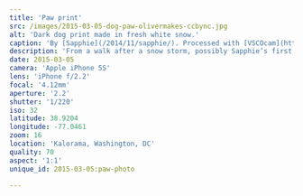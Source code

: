 ```yaml
---
title: 'Paw print'
src: /images/2015-03-05-dog-paw-olivermakes-ccbync.jpg
alt: 'Dark dog print made in fresh white snow.'
caption: 'By [Sapphie](/2014/11/sapphie/). Processed with [VSCOcam](http://vsco.co/app) b3.'
description: 'From a walk after a snow storm, possibly Sapphie’s first. Processed with [VSCOcam](http://vsco.co/app) b3.'
date: 2015-03-05
camera: 'Apple iPhone 5S'
lens: 'iPhone f/2.2'
focal: '4.12mm'
aperture: '2.2'
shutter: '1/220'
iso: 32
latitude: 38.9204
longitude: -77.0461
zoom: 16
location: 'Kalorama, Washington, DC'
quality: 70
aspect: '1:1'
unique_id: 2015-03-05:paw-photo

---
```

